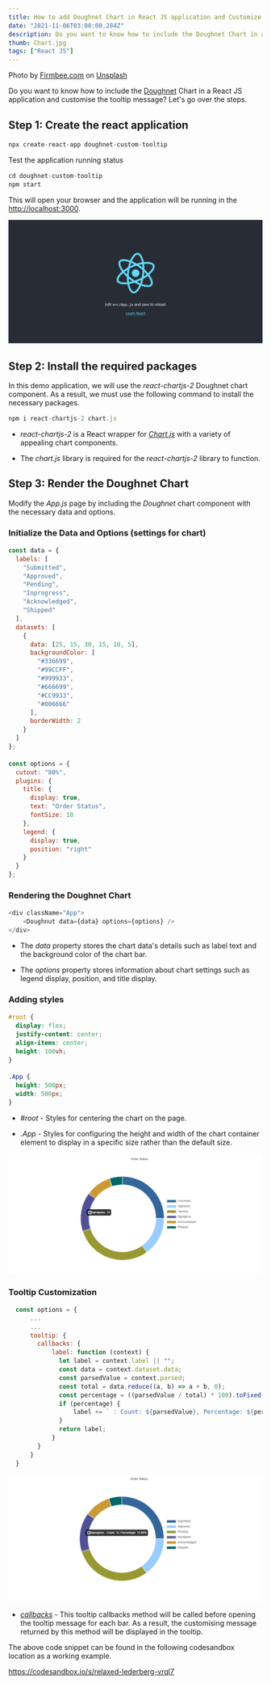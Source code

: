 ```yaml
---
title: How to add Doughnet Chart in React JS application and Customize the Tooltip Message?
date: "2021-11-06T03:00:00.284Z"
description: Do you want to know how to include the Doughnet Chart in a React JS application and customise the tooltip message?...
thumb: Chart.jpg
tags: ["React JS"]
---
```

<div class="photo-details">Photo by <a href="https://unsplash.com/@firmbee?utm_source=unsplash&utm_medium=referral&utm_content=creditCopyText">Firmbee.com</a> on <a href="https://unsplash.com/s/photos/chart?utm_source=unsplash&utm_medium=referral&utm_content=creditCopyText">Unsplash</a></div>

Do you want to know how to include the [Doughnet](http://reactchartjs.github.io/react-chartjs-2/#/doughnut) Chart in a React JS application and customise the tooltip message? Let's go over the steps.

## Step 1: Create the react application

```js
npx create-react-app doughnet-custom-tooltip

```

Test the application running status

```js
cd doughnet-custom-tooltip
npm start
```

This will open your browser and the application will be running in the [http://localhost:3000](*http://localhost:3000*).

![Application Status](./InitialPage.png)

## Step 2: Install the required packages

In this demo application, we will use the *react-chartjs-2* Doughnet chart component. As a result, we must use the following command to install the necessary packages.

```js
npm i react-chartjs-2 chart.js
```

* *react-chartjs-2* is a React wrapper for [*Chart.js*](https://www.chartjs.org/) with a variety of appealing chart components.

* The *chart.js* library is required for the *react-chartjs-2* library to function.

## Step 3: Render the Doughnet Chart

 Modify the *App.js* page by including the *Doughnet* chart component with the necessary data and options.

### Initialize the Data and Options (settings for chart)

```js
const data = {
  labels: [
    "Submitted",
    "Approved",
    "Pending",
    "Inprogress",
    "Acknowledged",
    "Shipped"
  ],
  datasets: [
    {
      data: [25, 15, 30, 15, 10, 5],
      backgroundColor: [
        "#336699",
        "#99CCFF",
        "#999933",
        "#666699",
        "#CC9933",
        "#006666"
      ],
      borderWidth: 2
    }
  ]
};

const options = {
  cutout: "80%",
  plugins: {
    title: {
      display: true,
      text: "Order Status",
      fontSize: 10
    },
    legend: {
      display: true,
      position: "right"
    }
  }
};
```
### Rendering the Doughnet Chart

```js
<div className="App">
    <Doughnut data={data} options={options} />
</div>
```
* The *data* property stores the chart data's details such as label text and the background color of the chart bar.

* The *options* property stores information about chart settings such as legend display, position, and title display.

### Adding styles

```css
#root {
  display: flex;
  justify-content: center;
  align-items: center;
  height: 100vh;
}

.App {  
  height: 500px;
  width: 500px;
}
```
* *#root* - Styles for centering the chart on the page.

* *.App* - Styles for configuring the height and width of the chart container element to display in a specific size rather than the default size.


![Before Customization](./BeforeCustomize.png)

### Tooltip Customization

```js
  const options = {
      ...
      ...
      tooltip: {
        callbacks: {
            label: function (context) {
              let label = context.label || "";
              const data = context.dataset.data;
              const parsedValue = context.parsed;
              const total = data.reduce((a, b) => a + b, 0);
              const percentage = ((parsedValue / total) * 100).toFixed(2);
              if (percentage) {
                  label += ` : Count: ${parsedValue}, Percentage: ${percentage}%`;
              }
              return label;
            }
        }
      } 
  }
```
![After Customization](./AfterCustomize.png)

* [*callbacks*](https://www.chartjs.org/docs/latest/configuration/tooltip.html) - This tooltip callbacks method will be called before opening the tooltip message for each bar. As a result, the customising message returned by this method will be displayed in the tooltip.

The above code snippet can be found in the following codesandbox location as a working example.

https://codesandbox.io/s/relaxed-lederberg-vrql7